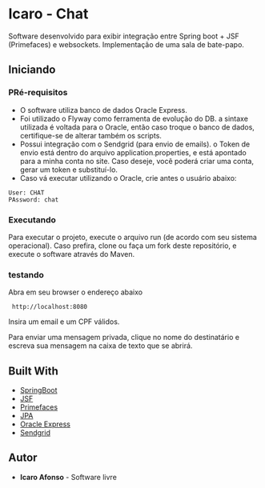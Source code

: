 # Icaro - Chat

Software desenvolvido para exibir integração entre Spring boot + JSF (Primefaces) e websockets. Implementação de uma sala de bate-papo.

## Iniciando


### PRé-requisitos

 - O software utiliza banco de dados Oracle Express.
 - Foi utilizado o Flyway como ferramenta de evolução do DB. a sintaxe utilizada é voltada para o Oracle, então caso troque o banco de dados, certifique-se de alterar também os scripts.  
 - Possui integração com o Sendgrid (para envio de emails). o Token de envio está dentro do arquivo application.properties, e está apontado para a minha conta no site.
   Caso deseje, você poderá criar uma conta, gerar um token e substituí-lo.
 - Caso vá executar utilizando o Oracle, crie antes o usuário abaixo:
 
 
```
User: CHAT
PAssword: chat
```
   

### Executando

Para executar o projeto, execute o arquivo run (de acordo com seu sistema operacional). Caso prefira, clone ou faça um fork deste repositório, e execute o software através do Maven.


### testando

Abra em seu browser o endereço abaixo

```
 http://localhost:8080
```

Insira um email e um CPF válidos.

Para enviar uma mensagem privada, clique no nome do destinatário e escreva sua mensagem na caixa de texto que se abrirá.


## Built With

* [SpringBoot](https://spring.io/projects/spring-boot) 
* [JSF](https://www.oracle.com/technetwork/java/javaee/javaserverfaces-139869.html) 
* [Primefaces](https://www.primefaces.org/)
* [JPA](http://hibernate.org/)  
* [Oracle Express](https://www.oracle.com/database/technologies/appdev/xe.html)
* [Sendgrid](https://sendgrid.com/ ) 

## Autor

* **Icaro Afonso** - Software livre

